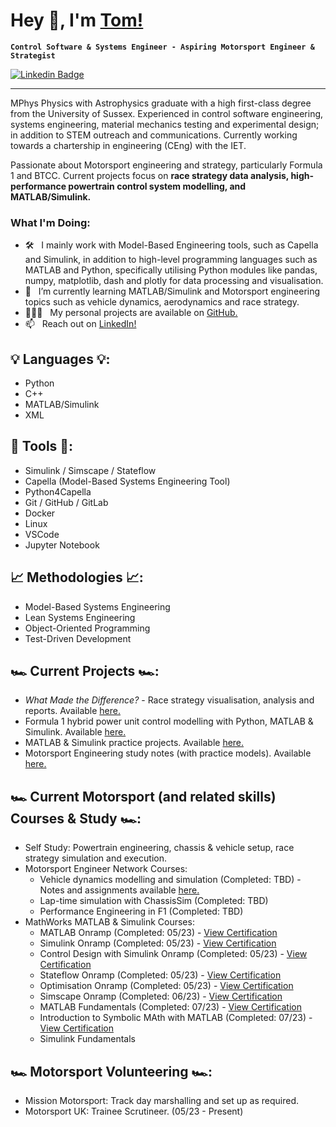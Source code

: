 # Hey 👋, I'm [Tom!](https://github.com/TomWebster98)
**`Control Software & Systems Engineer - Aspiring Motorsport Engineer & Strategist`**

[![Linkedin Badge](https://img.shields.io/badge/-LinkedIn-blue?style=flat&logo=Linkedin&logoColor=white&link=https://www.linkedin.com/in/tom-webster98/)](https://www.linkedin.com/in/tom-webster98/)

-----------------------------------

MPhys Physics with Astrophysics graduate with a high first-class degree from the University of Sussex. Experienced in control software engineering, systems engineering, material mechanics testing and experimental design; in addition to STEM outreach and communications. Currently working towards a chartership in engineering (CEng) with the IET.

Passionate about Motorsport engineering and strategy, particularly Formula 1 and BTCC. Current projects focus on **race strategy data analysis, high-performance powertrain control system modelling, and MATLAB/Simulink.**

### What I'm Doing:

- 🛠 &nbsp; I mainly work with Model-Based Engineering tools, such as Capella and Simulink, in addition to high-level programming languages such as MATLAB and Python, specifically utilising Python modules like pandas, numpy, matplotlib, dash and plotly for data processing and visualisation.
- 🌱 &nbsp; I’m currently learning MATLAB/Simulink and Motorsport engineering topics such as vehicle dynamics, aerodynamics and race strategy.
- 👨🏻‍💻 &nbsp; My personal projects are available on [GitHub.](https://github.com/TomWebster98?tab=repositories)
- 📫 &nbsp; Reach out on [LinkedIn!](https://www.linkedin.com/in/tom-webster98/)

## 💡 Languages 💡:
- Python
- C++
- MATLAB/Simulink
- XML

## 🔨 Tools 🔨:
- Simulink / Simscape / Stateflow
- Capella (Model-Based Systems Engineering Tool)
- Python4Capella
- Git / GitHub / GitLab
- Docker
- Linux
- VSCode
- Jupyter Notebook

## 📈 Methodologies 📈:
- Model-Based Systems Engineering
- Lean Systems Engineering
- Object-Oriented Programming
- Test-Driven Development

## 🏎️ Current Projects 🏎️:
- *What Made the Difference?* - Race strategy visualisation, analysis and reports. Available [here.](https://github.com/TomWebster98/Race-Strategy-Analysis)
- Formula 1 hybrid power unit control modelling with Python, MATLAB & Simulink. Available [here.](https://github.com/TomWebster98/Control-System-Modelling)
- MATLAB & Simulink practice projects. Available [here.](https://github.com/TomWebster98/MATLAB-Simulink-Practice)
- Motorsport Engineering study notes (with practice models). Available [here.](https://github.com/TomWebster98/Motorsport-Engineering-Notes)

## 🏎️ Current Motorsport (and related skills) Courses & Study 🏎️:
- Self Study: Powertrain engineering, chassis & vehicle setup, race strategy simulation and execution.
- Motorsport Engineer Network Courses: 
    - Vehicle dynamics modelling and simulation (Completed: TBD) - Notes and assignments available [here.](https://github.com/TomWebster98/Motorsport-Engineering-Notes/tree/main/Vehicle_Dynamics_Modelling_and_Simulation)
    - Lap-time simulation with ChassisSim (Completed: TBD)
    - Performance Engineering in F1 (Completed: TBD)
- MathWorks MATLAB & Simulink Courses:
    - MATLAB Onramp (Completed: 05/23) - [View Certification](https://matlabacademy.mathworks.com/progress/share/certificate.html?id=e83c5be5-2541-4b88-b2da-482e3b69c29b&)
    - Simulink Onramp (Completed: 05/23) - [View Certification](https://matlabacademy.mathworks.com/progress/share/certificate.html?id=5c63cf78-b374-468f-b0b2-7b715185d5af&)
    - Control Design with Simulink Onramp (Completed: 05/23) - [View Certification](https://matlabacademy.mathworks.com/progress/share/certificate.html?id=6a272ea4-3d19-4b82-867a-deb50fd81dfa&)
    - Stateflow Onramp (Completed: 05/23) - [View Certification](https://matlabacademy.mathworks.com/progress/share/certificate.html?id=4846b1db-3884-4567-8931-7eae7764ffc5&)
    - Optimisation Onramp (Completed: 05/23) - [View Certification](https://matlabacademy.mathworks.com/progress/share/certificate.html?id=c9baa8df-b7d0-4c95-afda-c6c52c93028c&)
    - Simscape Onramp (Completed: 06/23) - [View Certification](https://matlabacademy.mathworks.com/progress/share/certificate.html?id=5a074a7a-341f-4623-a15e-7b4e34a2e1e9&)
    - MATLAB Fundamentals (Completed: 07/23) - [View Certification](https://matlabacademy.mathworks.com/progress/share/certificate.html?id=2596125c-0782-4b1d-95d7-2a801e818fc3&)
    - Introduction to Symbolic MAth with MATLAB (Completed: 07/23) - [View Certification](https://matlabacademy.mathworks.com/progress/share/certificate.html?id=9df43384-2085-43a9-a2c9-6b4e58163f3a&)
    - Simulink Fundamentals

## 🏎️ Motorsport Volunteering 🏎️:
- Mission Motorsport: Track day marshalling and set up as required.
- Motorsport UK: Trainee Scrutineer. (05/23 - Present)
